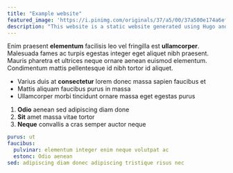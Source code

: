 ```yaml
---
title: "Example website"
featured_image: 'https://i.pinimg.com/originals/37/a5/00/37a500e174a6efba7939c7307690ef68.jpg'
description: "This website is a static website generated using Hugo and builded with a CI/CD pipeline using tekton on Openshift"
---
```


Enim praesent **elementum** facilisis leo vel fringilla est __ullamcorper__. Malesuada fames ac turpis egestas integer eget aliquet nibh praesent. Mauris pharetra et ultrices neque ornare aenean euismod elementum. Condimentum mattis pellentesque id nibh tortor id aliquet. 

- Varius duis at **consectetur** lorem donec massa sapien faucibus et
- Mattis aliquam faucibus purus in massa
- Ullamcorper morbi tincidunt ornare massa eget egestas purus

1. **Odio** aenean sed adipiscing diam done
2. **Sit** amet massa vitae tortor
3. **Neque** convallis a cras semper auctor neque

```yaml
purus: ut
faucibus:
  pulvinar: elementum integer enim neque volutpat ac
  estonc: Odio aenean 
sed: adipiscing diam donec adipiscing tristique risus nec
```
